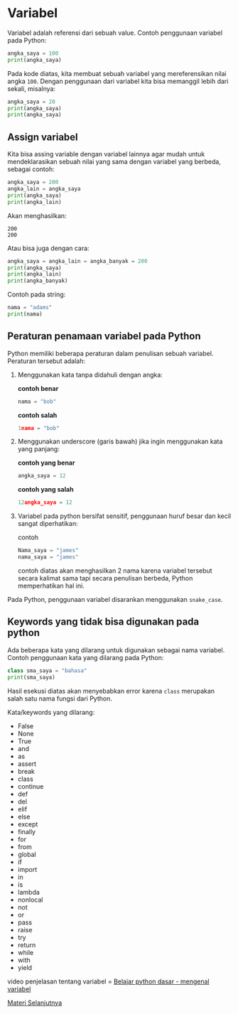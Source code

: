 # Variabel

Variabel adalah referensi dari sebuah value. Contoh penggunaan variabel pada Python:

```python
angka_saya = 100
print(angka_saya)
```

Pada kode diatas, kita membuat sebuah variabel yang mereferensikan nilai angka ``100``. Dengan penggunaan dari variabel kita bisa memanggil lebih dari sekali, misalnya:

```python
angka_saya = 20
print(angka_saya)
print(angka_saya)
```

## Assign variabel

Kita bisa assing variable dengan variabel lainnya agar mudah untuk mendeklarasikan sebuah nilai yang sama dengan variabel yang berbeda, sebagai contoh:

```python
angka_saya = 200
angka_lain = angka_saya
print(angka_saya)
print(angka_lain)
```

Akan menghasilkan:

```
200
200
```

Atau bisa juga dengan cara:

```python
angka_saya = angka_lain = angka_banyak = 200
print(angka_saya)
print(angka_lain)
print(angka_banyak)
```

Contoh pada string:

```python
nama = "adams"
print(nama)
```

## Peraturan penamaan variabel pada Python

Python memiliki beberapa peraturan dalam penulisan sebuah variabel. Peraturan tersebut adalah:

1. Menggunakan kata tanpa didahuli dengan angka:

    **contoh benar**
    ```python
    nama = "bob"
    ```
    **contoh salah**
    ```python
    1nama = "bob"
    ```
2. Menggunakan underscore (garis bawah) jika ingin menggunakan kata yang panjang:

    **contoh yang benar**
    ```python
    angka_saya = 12
    ```
    **contoh yang salah**
    ```python
    12angka_saya = 12
    ```
3. Variabel pada python bersifat sensitif, penggunaan huruf besar dan kecil sangat diperhatikan:

    contoh
    ```python
    Nama_saya = "james"
    nama_saya = "james"
    ```
    contoh diatas akan menghasilkan 2 nama karena variabel tersebut secara kalimat sama tapi secara penulisan berbeda, Python memperhatikan hal ini.

Pada Python, penggunaan variabel disarankan menggunakan ``snake_case``.

## Keywords yang tidak bisa digunakan pada python

Ada beberapa kata yang dilarang untuk digunakan sebagai nama variabel. Contoh penggunaan kata yang dilarang pada Python:

```python
class sma_saya = "bahasa"
print(sma_saya)
```

Hasil esekusi diatas akan menyebabkan error karena ``class`` merupakan salah satu nama fungsi dari Python.

Kata/keywords yang dilarang:

- False
- None
- True
- and
- as
- assert
- break
- class
- continue
- def
- del
- elif
- else
- except
- finally
- for
- from
- global
- if
- import
- in
- is
- lambda
- nonlocal
- not
- or
- pass
- raise
- try
- return
- while
- with
- yield

video penjelasan tentang variabel = [Belajar python dasar - mengenal variabel](https://www.youtube.com/watch?v=gxmTFXfrMzk&list=PLZS-MHyEIRo59lUBwU-XHH7Ymmb04ffOY&index=5)

[Materi Selanjutnya](../04_operator)
